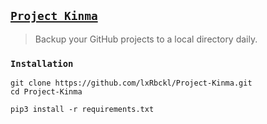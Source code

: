 ## [`Project Kinma`](http://lxrbckl.com/Project-Kinma)
> Backup your GitHub projects to a local directory daily.

### `Installation`
```
git clone https://github.com/lxRbckl/Project-Kinma.git
cd Project-Kinma

pip3 install -r requirements.txt
```
